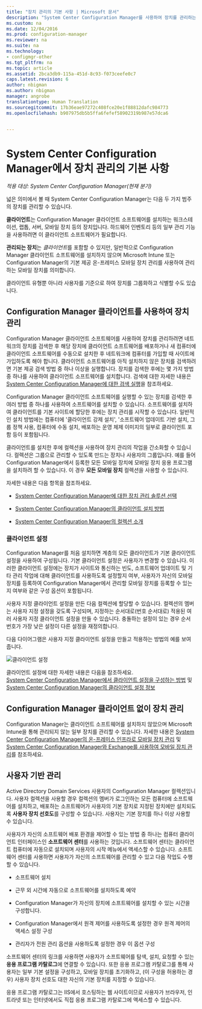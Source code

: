 ```yaml
---
title: "장치 관리의 기본 사항 | Microsoft 문서"
description: "System Center Configuration Manager를 사용하여 장치를 관리하는 방법을 알아봅니다."
ms.custom: na
ms.date: 12/04/2016
ms.prod: configuration-manager
ms.reviewer: na
ms.suite: na
ms.technology:
- configmgr-other
ms.tgt_pltfrm: na
ms.topic: article
ms.assetid: 2bca3db9-115a-451d-8c93-f073ceefe0c7
caps.latest.revision: 6
author: nbigman
ms.author: nbigman
manager: angrobe
translationtype: Human Translation
ms.sourcegitcommit: 17b36eae97272c408fce20e1f88812dafc984773
ms.openlocfilehash: b907975db5b5ffa6fefef58902319b987e57dca6


---
```

# <a name="fundamentals-of-managing-devices-with-system-center-configuration-manager"></a>System Center Configuration Manager에서 장치 관리의 기본 사항

*적용 대상: System Center Configuration Manager(현재 분기)*

넓은 의미에서 볼 때 System Center Configuration Manager는 다음 두 가지 범주의 장치를 관리할 수 있습니다.

**클라이언트**는 Configuration Manager 클라이언트 소프트웨어를 설치하는 워크스테이션, 랩톱, 서버, 모바일 장치 등의 장치입니다. 하드웨어 인벤토리 등의 일부 관리 기능을 사용하려면 이 클라이언트 소프트웨어가 필요합니다.  

**관리되는 장치**는 *클라이언트*를 포함할 수 있지만, 일반적으로 Configuration Manager 클라이언트 소프트웨어를 설치하지 않으며 Microsoft Intune 또는 Configuration Manager의 기본 제공 온-프레미스 모바일 장치 관리를 사용하여 관리하는 모바일 장치를 의미합니다.

클라이언트 유형뿐 아니라 사용자를 기준으로 하여 장치를 그룹화하고 식별할 수도 있습니다.

## <a name="managing-devices-with-the-configuration-manager-client"></a>Configuration Manager 클라이언트를 사용하여 장치 관리

Configuration Manager 클라이언트 소프트웨어를 사용하여 장치를 관리하려면 네트워크의 장치를 검색한 후 해당 장치에 클라이언트 소프트웨어를 배포하거나 새 컴퓨터에 클라이언트 소프트웨어를 수동으로 설치한 후 네트워크에 컴퓨터를 가입할 때 사이트에 가입하도록 해야 합니다. 클라이언트 소프트웨어를 아직 설치하지 않은 장치를 검색하려면 기본 제공 검색 방법 중 하나 이상을 실행합니다. 장치를 검색한 후에는 몇 가지 방법 중 하나를 사용하여 클라이언트 소프트웨어를 설치합니다. 검색에 대한 자세한 내용은 [System Center Configuration Manager에 대한 검색 실행](../../core/servers/deploy/configure/run-discovery.md)을 참조하세요.  

 Configuration Manager 클라이언트 소프트웨어를 실행할 수 있는 장치를 검색한 후 여러 방법 중 하나를 사용하여 소프트웨어를 설치할 수 있습니다. 소프트웨어를 설치하여 클라이언트를 기본 사이트에 할당한 후에는 장치 관리를 시작할 수 있습니다.  일반적인 설치 방법에는 컴퓨터에 '클라이언트 강제 설치', '소프트웨어 업데이트 기반 설치, 그룹 정책 사용, 컴퓨터에 수동 설치, 배포하는 운영 체제 이미지의 일부로 클라이언트 포함 등이 포함됩니다.  

 클라이언트를 설치한 후에 컬렉션을 사용하여 장치 관리의 작업을 간소화할 수 있습니다. 컬렉션은 그룹으로 관리할 수 있도록 만드는 장치나 사용자의 그룹입니다. 예를 들어 Configuration Manager에서 등록한 모든 모바일 장치에 모바일 장치 응용 프로그램을 설치하려 할 수 있습니다. 이 경우 **모든 모바일 장치** 컬렉션을 사용할 수 있습니다.  

 자세한 내용은 다음 항목을 참조하세요.  

-   [System Center Configuration Manager에 대한 장치 관리 솔루션 선택](../../core/plan-design/choose-a-device-management-solution.md)  

-   [System Center Configuration Manager의 클라이언트 설치 방법](../../core/clients/deploy/plan/client-installation-methods.md)  

-   [System Center Configuration Manager의 컬렉션 소개](../../core/clients/manage/collections/introduction-to-collections.md)  

### <a name="client-settings"></a>클라이언트 설정  
 Configuration Manager를 처음 설치하면 계층의 모든 클라이언트가 기본 클라이언트 설정을 사용하여 구성됩니다. 기본 클라이언트 설정은 사용자가 변경할 수 있습니다. 이러한 클라이언트 설정에는 장치가 사이트와 통신하는 빈도, 소프트웨어 업데이트 및 기타 관리 작업에 대해 클라이언트를 사용하도록 설정할지 여부, 사용자가 자신의 모바일 장치를 등록하여 Configuration Manager에서 관리할 모바일 장치를 등록할 수 있는지 여부와 같은 구성 옵션이 포함됩니다.  

사용자 지정 클라이언트 설정을 만든 다음 컬렉션에 할당할 수 있습니다.  컬렉션의 멤버는 사용자 지정 설정을 갖도록 구성되며, 지정하는 순서대로(번호 순서대로) 적용된 여러 사용자 지정 클라이언트 설정을 만들 수 있습니다.  충돌하는 설정이 있는 경우 순서 번호가 가장 낮은 설정이 다른 설정을 재정의합니다.  

다음 다이어그램은 사용자 지정 클라이언트 설정을 만들고 적용하는 방법의 예를 보여 줍니다.  

 ![클라이언트 설정](media/ClientSettings.gif)  

 클라이언트 설정에 대한 자세한 내용은 다음을 참조하세요.  
                [System Center Configuration Manager에서 클라이언트 설정을 구성하는 방법](../../core/clients/deploy/configure-client-settings.md) 및 [System Center Configuration Manager의 클라이언트 설정 정보](../../core/clients/deploy/about-client-settings.md)

## <a name="managing-devices-without-the-configuration-manager-client"></a>Configuration Manager 클라이언트 없이 장치 관리  
 Configuration Manager는 클라이언트 소프트웨어를 설치하지 않았으며 Microsoft Intune을 통해 관리되지 않는 일부 장치를 관리할 수 있습니다. 자세한 내용은 [System Center Configuration Manager의 온-프레미스 인프라로 모바일 장치 관리](../../mdm/understand/manage-mobile-devices-with-on-premises-infrastructure.md) 및 [System Center Configuration Manager와 Exchange를 사용하여 모바일 장치 관리](../../mdm/deploy-use/manage-mobile-devices-with-exchange-activesync.md)를 참조하세요.  

## <a name="user-based-management"></a>사용자 기반 관리  
 Active Directory Domain Services 사용자의 Configuration Manager 컬렉션입니다. 사용자 컬렉션을 사용할 경우 컬렉션의 멤버가 로그인하는 모든 컴퓨터에 소프트웨어를 설치하고, 배포하는 소프트웨어가 사용자의 기본 장치로 지정된 장치에만 설치되도록 **사용자 장치 선호도**를 구성할 수 있습니다. 사용자는 기본 장치를 하나 이상 사용할 수 있습니다.  

 사용자가 자신의 소프트웨어 배포 환경을 제어할 수 있는 방법 중 하나는 컴퓨터 클라이언트 인터페이스인 **소프트웨어 센터**를 사용하는 것입니다. 소프트웨어 센터는 클라이언트 컴퓨터에 자동으로 설치되며 사용자의 시작 메뉴에서 액세스할 수 있습니다. 소프트웨어 센터를 사용하면 사용자가 자신의 소프트웨어를 관리할 수 있고 다음 작업도 수행할 수 있습니다.  

-   소프트웨어 설치  

-   근무 외 시간에 자동으로 소프트웨어를 설치하도록 예약  

-   Configuration Manager가 자신의 장치에 소프트웨어를 설치할 수 있는 시간을 구성합니다.  

-   Configuration Manager에서 원격 제어를 사용하도록 설정한 경우 원격 제어의 액세스 설정 구성  

-   관리자가 전원 관리 옵션을 사용하도록 설정한 경우 이 옵션 구성  

 소프트웨어 센터의 링크를 사용하면 사용자가 소프트웨어를 탐색, 설치, 요청할 수 있는 **응용 프로그램 카탈로그**에 연결할 수 있습니다. 또한 응용 프로그램 카탈로그를 통해 사용자는 일부 기본 설정을 구성하고, 모바일 장치를 초기화하고, (이 구성을 허용하는 경우) 사용자 장치 선호도 대한 자신의 기본 장치를 지정할 수 있습니다.   

 응용 프로그램 카탈로그는 IIS에서 호스팅하는 웹 사이트이므로 사용자가 브라우저, 인트라넷 또는 인터넷에서도 직접 응용 프로그램 카탈로그에 액세스할 수 있습니다.  



<!--HONumber=Dec16_HO1-->


